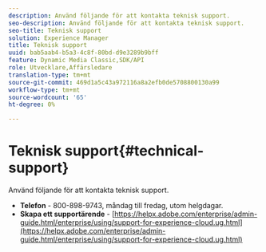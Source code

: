 ```yaml
---
description: Använd följande för att kontakta teknisk support.
seo-description: Använd följande för att kontakta teknisk support.
seo-title: Teknisk support
solution: Experience Manager
title: Teknisk support
uuid: bab5aab4-b5a3-4c8f-80bd-d9e3289b9bff
feature: Dynamic Media Classic,SDK/API
role: Utvecklare,Affärsledare
translation-type: tm+mt
source-git-commit: 469d1a5c43a972116a8a2efb0de5708800130a99
workflow-type: tm+mt
source-wordcount: '65'
ht-degree: 0%

---
```



# Teknisk support{#technical-support}

Använd följande för att kontakta teknisk support.

* **Telefon** - 800-898-9743, måndag till fredag, utom helgdagar.
* **Skapa ett supportärende**  -  [https://helpx.adobe.com/enterprise/admin-guide.html/enterprise/using/support-for-experience-cloud.ug.html](https://helpx.adobe.com/enterprise/admin-guide.html/enterprise/using/support-for-experience-cloud.ug.html)

